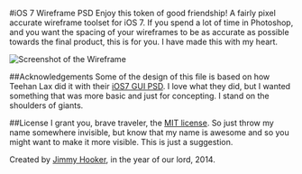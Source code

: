 #iOS 7 Wireframe PSD
Enjoy this token of good friendship! A fairly pixel accurate wireframe toolset for iOS 7. If you spend a lot of time in Photoshop, and you want the spacing of your wireframes to be as accurate as possible towards the final product, this is for you. I have made this with my heart.

![Screenshot of the Wireframe](http://i.imgur.com/cYjP4rX)

##Acknowledgements
Some of the design of this file is based on how Teehan Lax did it with their [iOS7 GUI PSD](http://www.teehanlax.com/tools/iphone/). I love what they did, but I wanted something that was more basic and just for concepting. I stand on the shoulders of giants.

##License
I grant you, brave traveler, the [MIT license](LICENSE). So just throw my name somewhere invisible, but know that my name is awesome and so you might want to make it more visible. This is just a suggestion.

Created by [Jimmy Hooker](http://twitter.com/hisnameisjimmy), in the year of our lord, 2014.